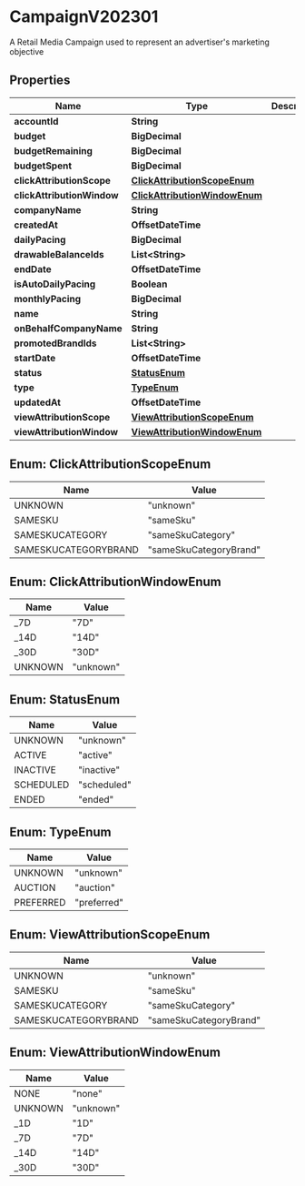 

# CampaignV202301

A Retail Media Campaign used to represent an advertiser's marketing objective

## Properties

| Name | Type | Description | Notes |
|------------ | ------------- | ------------- | -------------|
|**accountId** | **String** |  |  |
|**budget** | **BigDecimal** |  |  [optional] |
|**budgetRemaining** | **BigDecimal** |  |  |
|**budgetSpent** | **BigDecimal** |  |  |
|**clickAttributionScope** | [**ClickAttributionScopeEnum**](#ClickAttributionScopeEnum) |  |  [optional] |
|**clickAttributionWindow** | [**ClickAttributionWindowEnum**](#ClickAttributionWindowEnum) |  |  [optional] |
|**companyName** | **String** |  |  [optional] |
|**createdAt** | **OffsetDateTime** |  |  |
|**dailyPacing** | **BigDecimal** |  |  [optional] |
|**drawableBalanceIds** | **List&lt;String&gt;** |  |  [optional] |
|**endDate** | **OffsetDateTime** |  |  |
|**isAutoDailyPacing** | **Boolean** |  |  |
|**monthlyPacing** | **BigDecimal** |  |  [optional] |
|**name** | **String** |  |  |
|**onBehalfCompanyName** | **String** |  |  [optional] |
|**promotedBrandIds** | **List&lt;String&gt;** |  |  |
|**startDate** | **OffsetDateTime** |  |  |
|**status** | [**StatusEnum**](#StatusEnum) |  |  [optional] |
|**type** | [**TypeEnum**](#TypeEnum) |  |  [optional] |
|**updatedAt** | **OffsetDateTime** |  |  |
|**viewAttributionScope** | [**ViewAttributionScopeEnum**](#ViewAttributionScopeEnum) |  |  [optional] |
|**viewAttributionWindow** | [**ViewAttributionWindowEnum**](#ViewAttributionWindowEnum) |  |  [optional] |



## Enum: ClickAttributionScopeEnum

| Name | Value |
|---- | -----|
| UNKNOWN | &quot;unknown&quot; |
| SAMESKU | &quot;sameSku&quot; |
| SAMESKUCATEGORY | &quot;sameSkuCategory&quot; |
| SAMESKUCATEGORYBRAND | &quot;sameSkuCategoryBrand&quot; |



## Enum: ClickAttributionWindowEnum

| Name | Value |
|---- | -----|
| _7D | &quot;7D&quot; |
| _14D | &quot;14D&quot; |
| _30D | &quot;30D&quot; |
| UNKNOWN | &quot;unknown&quot; |



## Enum: StatusEnum

| Name | Value |
|---- | -----|
| UNKNOWN | &quot;unknown&quot; |
| ACTIVE | &quot;active&quot; |
| INACTIVE | &quot;inactive&quot; |
| SCHEDULED | &quot;scheduled&quot; |
| ENDED | &quot;ended&quot; |



## Enum: TypeEnum

| Name | Value |
|---- | -----|
| UNKNOWN | &quot;unknown&quot; |
| AUCTION | &quot;auction&quot; |
| PREFERRED | &quot;preferred&quot; |



## Enum: ViewAttributionScopeEnum

| Name | Value |
|---- | -----|
| UNKNOWN | &quot;unknown&quot; |
| SAMESKU | &quot;sameSku&quot; |
| SAMESKUCATEGORY | &quot;sameSkuCategory&quot; |
| SAMESKUCATEGORYBRAND | &quot;sameSkuCategoryBrand&quot; |



## Enum: ViewAttributionWindowEnum

| Name | Value |
|---- | -----|
| NONE | &quot;none&quot; |
| UNKNOWN | &quot;unknown&quot; |
| _1D | &quot;1D&quot; |
| _7D | &quot;7D&quot; |
| _14D | &quot;14D&quot; |
| _30D | &quot;30D&quot; |



